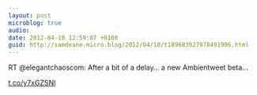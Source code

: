 ```yaml
---
layout: post
microblog: true
audio: 
date: 2012-04-10 12:59:07 +0100
guid: http://samdeane.micro.blog/2012/04/10/t189683927978491906.html
---
```

RT @elegantchaoscom: After a bit of a delay… a new Ambientweet beta...

[t.co/y7xGZSNl](http://t.co/y7xGZSNl)
